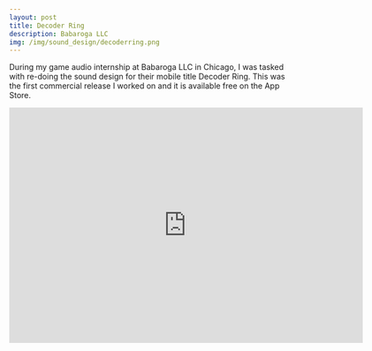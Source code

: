 ```yaml
---
layout: post
title: Decoder Ring
description: Babaroga LLC
img: /img/sound_design/decoderring.png
---
```


During my game audio internship at Babaroga LLC in Chicago, I was tasked with re-doing the sound design for their mobile title Decoder Ring. This was the first commercial release I worked on and it is available free on the App Store.

<iframe src="https://player.vimeo.com/video/126645875" width="640" height="426" frameborder="0" allowfullscreen></iframe>